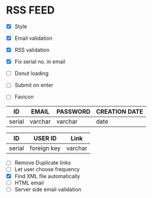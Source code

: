 # RSS FEED

* [x] Style
* [x] Email validation
* [x] RSS validation
* [x] Fix serial no. in email
* [ ] Donut loading
* [ ] Submit on enter
* [ ] Favicon


| ID     | EMAIL   | PASSWORD | CREATION DATE |
|--------|---------|----------|---------------|
| serial | varchar | varchar  | date          |



| ID     | USER ID     | Link    |
|--------|-------------|---------|
| serial | foreign key | varchar |


* [ ] Remove Duplicate links
* [ ] Let user choose frequency
* [x] Find XML file automatically
* [ ] HTML email
* [ ] Server side email validation
